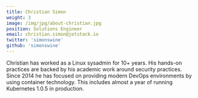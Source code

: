 ```yaml
---
title: Christian Simon
weight: 3
image: /img/jpg/about-christian.jpg
position: Solutions Engineer
email: christian.simon@jetstack.io
twitter: 'simonswine'
github: 'simonswine'
---
```


Christian has worked as a Linux sysadmin for 10+ years. His hands-on practices are backed by his academic work around security practices. Since 2014 he has focused on providing modern DevOps environments by using container technology. This includes almost a year of running Kubernetes 1.0.5 in production.